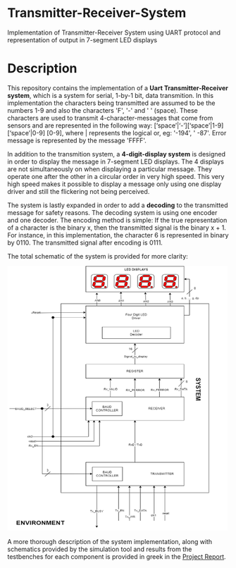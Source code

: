 # Transmitter-Receiver-System
Implementation of Transmitter-Receiver System using UART protocol and representation of output in 7-segment LED displays

# Description
This repository contains the implementation of a **Uart Transmitter-Receiver system**, which is a system for serial, 1-by-1 bit, data transmition. In this implementation the characters being transmitted are assumed to be the numbers 1-9 and also the characters 'F', '-' and '&nbsp;' (space). These characters are used to transmit 4-character-messages that come from sensors and are represented in the following way: [‘space’|‘-’][‘space’|1-9] [‘space’|0-9] [0-9], where | represents the logical or, eg: '-194', '&nbsp;-87'. Error message is represented by the message 'FFFF'.

In addition to the transmition system, a **4-digit-display system** is designed in order to display the message in 7-segment LED displays. The 4 displays are not simultaneously on when displaying a particular message. They operate one after the other in a circular order in very high speed. This very high speed makes it possible to display a message only using one display driver and still the flickering not being perceived.

The system is lastly expanded in order to add a **decoding** to the transmitted message for safety reasons. The decoding system is using one encoder and one decoder. The encoding method is simple: If the true representation of a character is the binary x, then the transmitted signal is the binary x + 1. For instance, in this implementation, the character 6 is represented in binary by 0110. The transmitted signal after encoding is 0111.

The total schematic of the system is provided for more clarity:

<img src="https://github.com/tsamouridis/Transmitter-Receiver-System/blob/master/media/diagram.png" alt="Schematic" width="500" height="600" class="center">

A more thorough description of the system implementation, along with schematics provided by the simulation tool and results from the testbenches for each component is provided in greek in the <a href="https://github.com/tsamouridis/Transmitter-Receiver-System/blob/master/Report_UART.pdf">Project Report</a>.

